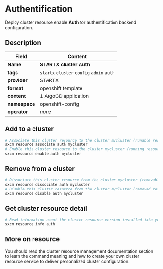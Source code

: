 # Authentification

Deploy cluster resource enable **Auth** for authentification backend configuration.

## Description

| Field         | Content                                    |
| ------------- | ------------------------------------------ |
| **Name**      | **STARTX cluster Auth**                    |
| **tags**      | `startx` `cluster` `config` `admin` `auth` |
| **provider**  | STARTX                                     |
| **format**    | openshift template                         |
| **content**   | 1 ArgoCD application                       |
| **namespace** | openshift-config                           |
| **operator**  | _none_                                     |

## Add to a cluster

```bash
# Associate this cluster resource to the cluster mycluster (runable resource)
sxcm resource associate auth mycluster
# Enable this cluster resource to the cluster mycluster (running resource)
sxcm resource enable auth mycluster
```

## Remove from a cluster

```bash
# Dissociate this cluster resource from the cluster mycluster (removable resource)
sxcm resource dissociate auth mycluster
# Disable this cluster resource from the cluster mycluster (removed resource)
sxcm resource disable auth mycluster
```

## Get cluster resource detail

```bash
# Read information about the cluster resource version installed into your host (local)
sxcm resource info auth
```

## More on resource

You should read the [cluster resource management](../../4-cluster-resources) documentation section to learn the command
meaning and how to create your own cluster resource service to deliver personalized cluster configuration.

